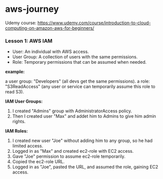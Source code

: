 # aws-journey
Udemy course: https://www.udemy.com/course/introduction-to-cloud-computing-on-amazon-aws-for-beginners/

### Lesson 1: AWS IAM

- User: An individual with AWS access.
- User Group: A collection of users with the same permissions.
- Role: Temporary permissions that can be assumed when needed.

**example:**
  
a user group: "Developers" (all devs get the same permissions).
a role: "S3ReadAccess" (any user or service can temporarily assume this role to read S3).

**IAM User Groups:**

1. I created "Admins" group with AdministratorAccess policy.
2. Then I created user "Max" and addet him to Admins to give him admin rights.

**IAM Roles:**

1. I created new user "Joe" without adding him to any group, so he had limited access.
2. Logged in as "Max" and created ec2-role with EC2 access.
3. Gave "Joe" permission to assume ec2-role temporarily.
4. Copied the ec2-role URL.
5. Logged in as "Joe", pasted the URL, and assumed the role, gaining EC2 access.
